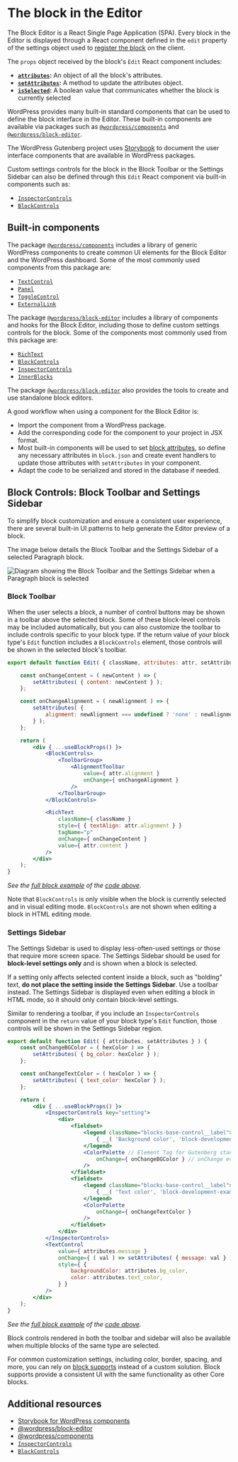 # The block in the Editor

The Block Editor is a React Single Page Application (SPA). Every block in the Editor is displayed through a React component defined in the `edit` property of the settings object used to [register the block](https://developer.wordpress.org/block-editor/getting-started/fundamentals/registration-of-a-block/#registering-a-block-with-javascript-client-side) on the client. 

The `props` object received by the block's `Edit` React component includes:

- **[`attributes`](https://developer.wordpress.org/block-editor/reference-guides/block-api/block-edit-save/#attributes):** An object of all the block's attributes.
- **[`setAttributes`](https://developer.wordpress.org/block-editor/reference-guides/block-api/block-edit-save/#setattributes):** A method to update the attributes object.
- **[`isSelected`](https://developer.wordpress.org/block-editor/reference-guides/block-api/block-edit-save/#isselected):** A boolean value that communicates whether the block is currently selected

WordPress provides many built-in standard components that can be used to define the block interface in the Editor. These built-in components are available via packages such as [`@wordpress/components`](https://developer.wordpress.org/block-editor/reference-guides/packages/packages-components/) and [`@wordpress/block-editor`](https://developer.wordpress.org/block-editor/reference-guides/packages/packages-block-editor/).

<div class="callout">
	The WordPress Gutenberg project uses <a href="https://wordpress.github.io/gutenberg/?path=/docs/docs-introduction--page">Storybook</a> to document the user interface components that are available in WordPress packages.
</div>

Custom settings controls for the block in the Block Toolbar or the Settings Sidebar can also be defined through this `Edit` React component via built-in components such as:

- [`InspectorControls`](https://github.com/WordPress/gutenberg/blob/HEAD/packages/block-editor/src/components/inspector-controls/README.md) 
- [`BlockControls`](https://github.com/WordPress/gutenberg/tree/trunk/packages/block-editor/src/components/block-controls) 

## Built-in components

The package [`@wordpress/components`](https://developer.wordpress.org/block-editor/reference-guides/packages/packages-components/) includes a library of generic WordPress components to create common UI elements for the Block Editor and the WordPress dashboard. Some of the  most commonly used components from this package are:

- [`TextControl`](https://wordpress.github.io/gutenberg/?path=/docs/components-textcontrol--docs) 
- [`Panel`](https://wordpress.github.io/gutenberg/?path=/docs/components-panel--docs)
- [`ToggleControl`](https://wordpress.github.io/gutenberg/?path=/docs/components-togglecontrol--docs)
- [`ExternalLink`](https://wordpress.github.io/gutenberg/?path=/docs/components-externallink--docs)

The package [`@wordpress/block-editor`](https://developer.wordpress.org/block-editor/reference-guides/packages/packages-block-editor/) includes a library of components and hooks for the Block Editor, including those to define custom settings controls for the block. Some of the components most commonly used from this package are:

- [`RichText`](https://github.com/WordPress/gutenberg/blob/HEAD/packages/block-editor/src/components/rich-text/README.md)
- [`BlockControls`](https://github.com/WordPress/gutenberg/tree/trunk/packages/block-editor/src/components/block-controls)
- [`InspectorControls`](https://github.com/WordPress/gutenberg/blob/HEAD/packages/block-editor/src/components/inspector-controls/README.md)
- [`InnerBlocks`](https://github.com/WordPress/gutenberg/blob/HEAD/packages/block-editor/src/components/inner-blocks/README.md)

<div class="callout callout-info">
	The package <a href="https://developer.wordpress.org/block-editor/reference-guides/packages/packages-block-editor/"><code>@wordpress/block-editor</code></a> also provides the tools to create and use standalone block editors.
</div>

A good workflow when using a component for the Block Editor is:

- Import the component from a WordPress package.
- Add the corresponding code for the component to your project in JSX format.
- Most built-in components will be used to set [block attributes](https://developer.wordpress.org/block-editor/getting-started/fundamentals/block-json/#using-attributes-to-store-block-data), so define any necessary attributes in `block.json` and create event handlers to update those attributes with `setAttributes` in your component.
- Adapt the code to be serialized and stored in the database if needed.

## Block Controls: Block Toolbar and Settings Sidebar

To simplify block customization and ensure a consistent user experience, there are several built-in UI patterns to help generate the Editor preview of a block. 

The image below details the Block Toolbar and the Settings Sidebar of a selected Paragraph block.

![Diagram showing the Block Toolbar and the Settings Sidebar when a Paragraph block is selected](https://developer.wordpress.org/files/2023/12/block-toolbar-settings-sidebar.png)

### Block Toolbar

When the user selects a block, a number of control buttons may be shown in a toolbar above the selected block. Some of these block-level controls may be included automatically, but you can also customize the toolbar to include controls specific to your block type. If the return value of your block type's `Edit` function includes a `BlockControls` element, those controls will be shown in the selected block's toolbar.

```jsx
export default function Edit( { className, attributes: attr, setAttributes } ) {

	const onChangeContent = ( newContent ) => {
		setAttributes( { content: newContent } );
	};

	const onChangeAlignment = ( newAlignment ) => {
		setAttributes( {
			alignment: newAlignment === undefined ? 'none' : newAlignment,
		} );
	};

	return (
		<div { ...useBlockProps() }>
			<BlockControls>
				<ToolbarGroup>
					<AlignmentToolbar
						value={ attr.alignment }
						onChange={ onChangeAlignment }
					/>
				</ToolbarGroup>
			</BlockControls>

			<RichText
				className={ className }
				style={ { textAlign: attr.alignment } }
				tagName="p"
				onChange={ onChangeContent }
				value={ attr.content }
			/>
		</div>
	);
}
```

_See the [full block example](https://github.com/WordPress/block-development-examples/tree/trunk/plugins/block-toolbar-ab967f) of the [code above](https://github.com/WordPress/block-development-examples/blob/trunk/plugins/block-toolbar-ab967f/src/edit.js)._

Note that `BlockControls` is only visible when the block is currently selected and in visual editing mode. `BlockControls` are not shown when editing a block in HTML editing mode.

### Settings Sidebar

The Settings Sidebar is used to display less-often-used settings or those that require more screen space. The Settings Sidebar should be used for **block-level settings only** and is shown when a block is selected.

If a setting only affects selected content inside a block, such as "bolding" text, **do not place the setting inside the Settings Sidebar**. Use a toolbar instead. The Settings Sidebar is displayed even when editing a block in HTML mode, so it should only contain block-level settings.

Similar to rendering a toolbar, if you include an `InspectorControls` component in the `return` value of your block type's `Edit` function, those controls will be shown in the Settings Sidebar region.

```jsx
export default function Edit( { attributes, setAttributes } ) {
	const onChangeBGColor = ( hexColor ) => {
		setAttributes( { bg_color: hexColor } );
	};

	const onChangeTextColor = ( hexColor ) => {
		setAttributes( { text_color: hexColor } );
	};

	return (
		<div { ...useBlockProps() }>
			<InspectorControls key="setting">
				<div>
					<fieldset>
						<legend className="blocks-base-control__label">
							{ __( 'Background color', 'block-development-examples' ) }
						</legend>
						<ColorPalette // Element Tag for Gutenberg standard color selector
							onChange={ onChangeBGColor } // onChange event callback
						/>
					</fieldset>
					<fieldset>
						<legend className="blocks-base-control__label">
							{ __( 'Text color', 'block-development-examples' ) }
						</legend>
						<ColorPalette
							onChange={ onChangeTextColor }
						/>
					</fieldset>
				</div>
			</InspectorControls>
			<TextControl
				value={ attributes.message }
				onChange={ ( val ) => setAttributes( { message: val } ) }
				style={ {
					backgroundColor: attributes.bg_color,
					color: attributes.text_color,
				} }
			/>
		</div>
	);
}
```
_See the [full block example](https://github.com/WordPress/block-development-examples/tree/trunk/plugins/settings-sidebar-82c525) of the [code above](https://github.com/WordPress/block-development-examples/blob/trunk/plugins/settings-sidebar-82c525/src/edit.js)._

Block controls rendered in both the toolbar and sidebar will also be available when multiple blocks of the same type are selected.

<div class="callout callout-note">
	For common customization settings, including color, border, spacing, and more, you can rely on <a href="https://developer.wordpress.org/block-editor/getting-started/fundamentals/block-json/#enable-ui-settings-panels-for-the-block-with-supports">block supports</a> instead of a custom solution. Block supports provide a consistent UI with the same functionality as other Core blocks.
</div>

## Additional resources

- [Storybook for WordPress components](https://wordpress.github.io/gutenberg/?path=/docs/docs-introduction--page)
- [@wordpress/block-editor](https://developer.wordpress.org/block-editor/reference-guides/packages/packages-block-editor/)
- [@wordpress/components](https://developer.wordpress.org/block-editor/reference-guides/packages/packages-components/)
- [`InspectorControls`](https://github.com/WordPress/gutenberg/blob/HEAD/packages/block-editor/src/components/inspector-controls/README.md)
- [`BlockControls`](https://github.com/WordPress/gutenberg/tree/trunk/packages/block-editor/src/components/block-controls)

